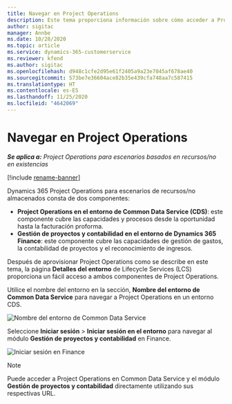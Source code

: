 ```yaml
---
title: Navegar en Project Operations
description: Este tema proporciona información sobre cómo acceder a Project Operations desde Lifecycle Services.
author: sigitac
manager: Annbe
ms.date: 10/28/2020
ms.topic: article
ms.service: dynamics-365-customerservice
ms.reviewer: kfend
ms.author: sigitac
ms.openlocfilehash: d948c1cfe2d95e61f2405a9a23e7045af678ae40
ms.sourcegitcommit: 573be7e36604ace82b35e439cfa748aa7c587415
ms.translationtype: HT
ms.contentlocale: es-ES
ms.lasthandoff: 11/25/2020
ms.locfileid: "4642069"
---
```

# <a name="navigate-project-operations"></a>Navegar en Project Operations

_**Se aplica a:** Project Operations para escenarios basados en recursos/no en existencias_

[!include [rename-banner](~/includes/cc-data-platform-banner.md)]

Dynamics 365 Project Operations para escenarios de recursos/no almacenados consta de dos componentes: 

 - **Project Operations en el entorno de Common Data Service (CDS)**: este componente cubre las capacidades y procesos desde la oportunidad hasta la facturación proforma. 
 - **Gestión de proyectos y contabilidad en el entorno de Dynamics 365 Finance**: este componente cubre las capacidades de gestión de gastos, la contabilidad de proyectos y el reconocimiento de ingresos. 

Después de aprovisionar Project Operations como se describe en este tema, la página **Detalles del entorno** de Lifecycle Services (LCS) proporciona un fácil acceso a ambos componentes de Project Operations.  

Utilice el nombre del entorno en la sección, **Nombre del entorno de Common Data Service** para navegar a Project Operations en un entorno CDS. 

  ![Nombre del entorno de Common Data Service](./media/environment-name.PNG)

Seleccione **Iniciar sesión** > **Iniciar sesión en el entorno** para navegar al módulo **Gestión de proyectos y contabilidad** en Finance.  

   ![Iniciar sesión en Finance](./media/environment-login.PNG)

> [!NOTE]
> Puede acceder a Project Operations en Common Data Service y el módulo **Gestión de proyectos y contabilidad** directamente utilizando sus respectivas URL. 
